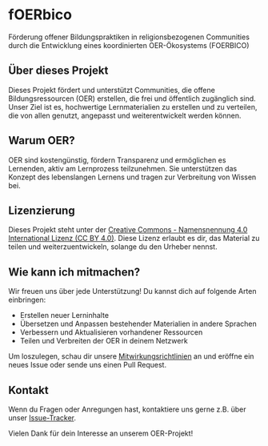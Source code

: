 # fOERbico
Förderung offener Bildungspraktiken in religionsbezogenen Communities durch die Entwicklung eines koordinierten OER-Ökosystems (FOERBICO)


## Über dieses Projekt
Dieses Projekt fördert und unterstützt Communities, die offene Bildungsressourcen (OER) erstellen, die frei und öffentlich zugänglich sind. Unser Ziel ist es, hochwertige Lernmaterialien zu erstellen und zu verteilen, die von allen genutzt, angepasst und weiterentwickelt werden können.

## Warum OER?
OER sind kostengünstig, fördern Transparenz und ermöglichen es Lernenden, aktiv am Lernprozess teilzunehmen. Sie unterstützen das Konzept des lebenslangen Lernens und tragen zur Verbreitung von Wissen bei.

## Lizenzierung
Dieses Projekt steht unter der [Creative Commons - Namensnennung 4.0 International Lizenz (CC BY 4.0)](https://creativecommons.org/licenses/by/4.0/deed.de). Diese Lizenz erlaubt es dir, das Material zu teilen und weiterzuentwickeln, solange du den Urheber nennst.

## Wie kann ich mitmachen?
Wir freuen uns über jede Unterstützung! Du kannst dich auf folgende Arten einbringen:

- Erstellen neuer Lerninhalte
- Übersetzen und Anpassen bestehender Materialien in andere Sprachen
- Verbessern und Aktualisieren vorhandener Ressourcen
- Teilen und Verbreiten der OER in deinem Netzwerk

Um loszulegen, schau dir unsere [Mitwirkungsrichtlinien](contributing.md) an und eröffne ein neues Issue oder sende uns einen Pull Request.

## Kontakt
Wenn du Fragen oder Anregungen hast, kontaktiere uns gerne z.B. über unser [Issue-Tracker](https://git.rpi-virtuell.de/Comenius-Institut/fOERbico/issues).

Vielen Dank für dein Interesse an unserem OER-Projekt!